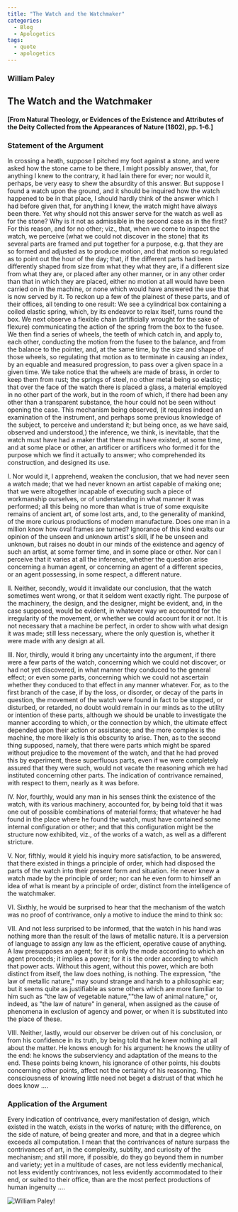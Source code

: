 ```yaml
---
title: "The Watch and the Watchmaker"
categories:
  - Blog
  - Apologetics
tags:
  - quote
  - apologetics
---
```

### William Paley

## The Watch and the Watchmaker 

#### [From Natural Theology, or Evidences of the Existence and Attributes of the Deity Collected from the Appearances of Nature (1802), pp. 1-6.] 

### Statement of the Argument

In crossing a heath, suppose I pitched my foot against a stone, and were asked how the stone came to be there, I might possibly answer, that, for anything I knew to the contrary, it had lain there for ever; nor would it, perhaps, be very easy to shew the absurdity of this answer. But suppose I found a watch upon the ground, and it should be inquired how the watch happened to be in that place, I should hardly think of the answer which I had before given that, for anything I knew, the watch might have always been there. Yet why should not this answer serve for the watch as well as for the stone? Why is it not as admissible in the second case as in the first? For this reason, and for no other; viz., that, when we come to inspect the watch, we perceive (what we could not discover in the stone) that its several parts are framed and put together for a purpose, e.g. that they are so formed and adjusted as to produce motion, and that motion so regulated as to point out the hour of the day; that, if the different parts had been differently shaped from size from what they what they are, if a different size from what they are, or placed after any other manner, or in any other order than that in which they are placed, either no motion at all would have been carried on in the machine, or none which would have answered the use that is now served by it. To reckon up a few of the plainest of these parts, and of their offices, all tending to one result: We see a cylindrical box containing a coiled elastic spring, which, by its endeavor to relax itself, turns round the box. We next observe a flexible chain (artificially wrought for the sake of flexure) communicating the action of the spring from the box to the fusee. We then find a series of wheels, the teeth of which catch in, and apply to, each other, conducting the motion from the fusee to the balance, and from the balance to the pointer, and, at the same time, by the size and shape of those wheels, so regulating that motion as to terminate in causing an index, by an equable and measured progression, to pass over a given space in a given time. We take notice that the wheels are made of brass, in order to keep them from rust; the springs of steel, no other metal being so elastic; that over the face of the watch there is placed a glass, a material employed in no other part of the work, but in the room of which, if there had been any other than a transparent substance, the hour could not be seen without opening the case. This mechanism being observed, (it requires indeed an examination of the instrument, and perhaps some previous knowledge of the subject, to perceive and understand it; but being once, as we have said, observed and understood,) the inference, we think, is inevitable, that the watch must have had a maker that there must have existed, at some time, and at some place or other, an artificer or artificers who formed it for the purpose which we find it actually to answer; who comprehended its construction, and designed its use.

I. Nor would it, I apprehend, weaken the conclusion, that we had never seen a watch made; that we had never known an artist capable of making one; that we were altogether incapable of executing such a piece of workmanship ourselves, or of understanding in what manner it was performed; all this being no more than what is true of some exquisite remains of ancient art, of some lost arts, and, to the generality of mankind, of the more curious productions of modern manufacture. Does one man in a million know how oval frames are turned? Ignorance of this kind exalts our opinion of the unseen and unknown artist's skill, if he be unseen and unknown, but raises no doubt in our minds of the existence and agency of such an artist, at some former time, and in some place or other. Nor can I perceive that it varies at all the inference, whether the question arise concerning a human agent, or concerning an agent of a different species, or an agent possessing, in some respect, a different nature.

II. Neither, secondly, would it invalidate our conclusion, that the watch sometimes went wrong, or that it seldom went exactly right. The purpose of the machinery, the design, and the designer, might be evident, and, in the case supposed, would be evident, in whatever way we accounted for the irregularity of the movement, or whether we could account for it or not. It is not necessary that a machine be perfect, in order to show with what design it was made; still less necessary, where the only question is, whether it were made with any design at all.

III. Nor, thirdly, would it bring any uncertainty into the argument, if there were a few parts of the watch, concerning which we could not discover, or had not yet discovered, in what manner they conduced to the general effect; or even some parts, concerning which we could not ascertain whether they conduced to that effect in any manner whatever. For, as to the first branch of the case, if by the loss, or disorder, or decay of the parts in question, the movement of the watch were found in fact to be stopped, or disturbed, or retarded, no doubt would remain in our minds as to the utility or intention of these parts, although we should be unable to investigate the manner according to which, or the connection by which, the ultimate effect depended upon their action or assistance; and the more complex is the machine, the more likely is this obscurity to arise. Then, as to the second thing supposed, namely, that there were parts which might be spared without prejudice to the movement of the watch, and that he had proved this by experiment, these superfluous parts, even if we were completely assured that they were such, would not vacate the reasoning which we had instituted concerning other parts. The indication of contrivance remained, with respect to them, nearly as it was before.

IV. Nor, fourthly, would any man in his senses think the existence of the watch, with its various machinery, accounted for, by being told that it was one out of possible combinations of material forms; that whatever he had found in the place where he found the watch, must have contained some internal configuration or other; and that this configuration might be the structure now exhibited, viz., of the works of a watch, as well as a different stricture.

V. Nor, fifthly, would it yield his inquiry more satisfaction, to be answered, that there existed in things a principle of order, which had disposed the parts of the watch into their present form and situation. He never knew a watch made by the principle of order; nor can he even form to himself an idea of what is meant by a principle of order, distinct from the intelligence of the watchmaker.

VI. Sixthly, he would be surprised to hear that the mechanism of the watch was no proof of contrivance, only a motive to induce the mind to think so:

VII. And not less surprised to be informed, that the watch in his hand was nothing more than the result of the laws of metallic nature. It is a perversion of language to assign any law as the efficient, operative cause of anything. A law presupposes an agent; for it is only the mode according to which an agent proceeds; it implies a power; for it is the order according to which that power acts. Without this agent, without this power, which are both distinct from itself, the law does nothing, is nothing. The expression, "the law of metallic nature," may sound strange and harsh to a philosophic ear; but it seems quite as justifiable as some others which are more familiar to him such as "the law of vegetable nature,""the law of animal nature," or, indeed, as "the law of nature" in general, when assigned as the cause of phenomena in exclusion of agency and power, or when it is substituted into the place of these.

VIII. Neither, lastly, would our observer be driven out of his conclusion, or from his confidence in its truth, by being told that he knew nothing at all about the matter. He knows enough for his argument: he knows the utility of the end: he knows the subserviency and adaptation of the means to the end. These points being known, his ignorance of other points, his doubts concerning other points, affect not the certainty of his reasoning. The consciousness of knowing little need not beget a distrust of that which he does know ....

### Application of the Argument

Every indication of contrivance, every manifestation of design, which existed in the watch, exists in the works of nature; with the difference, on the side of nature, of being greater and more, and that in a degree which exceeds all computation. I mean that the contrivances of nature surpass the contrivances of art, in the complexity, subtilty, and curiosity of the mechanism; and still more, if possible, do they go beyond them in number and variety; yet in a multitude of cases, are not less evidently mechanical, not less evidently contrivances, not less evidently accommodated to their end, or suited to their office, than are the most perfect productions of human ingenuity ....

![William Paley!](https://rdl.ink/render/https%3A%2F%2Fupload.wikimedia.org%2Fwikipedia%2Fcommons%2F3%2F39%2FWilliamPaley.jpg?mode=crop&width=128&height=96&dpr=2
 "William Paley")
